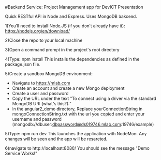 #Backend Service: Project Management app for DevICT Presentation

Quick RESTful API in Node and Express. Uses MongoDB bakcend.

1)You'll need to install Node.JS (if you don't already have it): https://nodejs.org/en/download/

2)Close the repo to your local machine

3)Open a command prompt in the project's root directory

4)Type: npm install This installs the dependencies as defined in the package.json file.

5)Create a sandbox MongoDB environment: 
+ Navigate to https://mlab.com 
+ Create an account and create a new Mongo deployment 
+ Create a user and password 
+ Copy the URL under the text "To connect using a driver via the standard MongoDB URI (what's this?):" 
+ In the angular2_demo directory, Replace yourConnectionString in mongoConnectionString.txt with the url you copied and enter your username and password (mongodb://dbuser:dbpassword@ds019746.mlab.com:19746/example)

5)Type: npm run dev This launches the application with NodeMon. Any changes will be seen and the app will be resareted.

6)navigate to http://localhost:8080/ You should see the message "Demo Service Works!"
